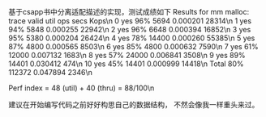 基于csapp书中分离适配描述的实现，测试成绩如下
Results for mm malloc:
trace  valid  util     ops      secs  Kops\n
 0       yes   96%    5694  0.000201 28314\n
 1       yes   94%    5848  0.000255 22942\n
 2       yes   96%    6648  0.000394 16852\n
 3       yes   95%    5380  0.000204 26424\n
 4       yes   78%   14400  0.000260 55385\n
 5       yes   87%    4800  0.000565  8503\n
 6       yes   85%    4800  0.000632  7590\n
 7       yes   61%   12000  0.007132  1683\n
 8       yes   57%   24000  0.006841  3508\n
 9       yes   89%   14401  0.030412   474\n
10       yes   45%   14401  0.000999 14418\n
Total          80%  112372  0.047894  2346\n

Perf index = 48 (util) + 40 (thru) = 88/100\n

建议在开始编写代码之前好好构思自己的数据结构，
不然会像我一样重头来过。

